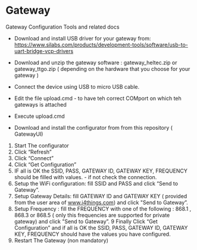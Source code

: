 # Gateway

Gateway Configuration Tools and related docs

- Download and install USB driver for your gateway from: https://www.silabs.com/products/development-tools/software/usb-to-uart-bridge-vcp-drivers

- Download and unzip the gateway software : gateway_heltec.zip or gateway_ttgo.zip ( depending on the hardware that you choose for your gateway )

- Connect the device using USB to micro USB cable.

- Edit the file upload.cmd - to have teh correct COMport on which teh gateways is attached

- Execute upload.cmd 

- Download and install the configurator from  from this repository ( GatewayUI)


1. Start The configurator
2. Click “Refresh”
3. Click “Connect”
4. Click “Get Configuration”
5. IF all is OK the SSID, PASS, GATEWAY ID, GATEWAY KEY, FREQUENCY should be filled with values.  - if not check the connection.
6. Setup the WiFi configuration: fill SSID and PASS and click “Send  to Gateway”.
7. Setup Gateway Details: fill GATEWAY ID and GATEWAY KEY ( provided from the user area of www.i4things.com) and click "Send to Gateway”.
8. Setup Frequency : fill the FREQUENCY with one of the following : 868.1 , 868.3 or 868.5 ( only this frequencies are supported for private gateway) and click "Send to Gateway”.
9 Finally Click “Get Configuration” and if all is OK the SSID, PASS, GATEWAY ID, GATEWAY KEY, FREQUENCY should have the values you have configured.
10. Restart The Gateway (non mandatory) 
